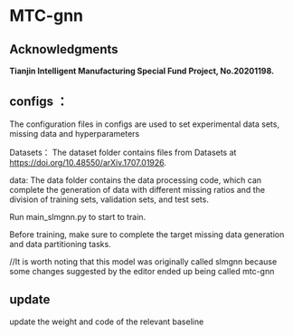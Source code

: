 # MTC-gnn

## Acknowledgments
**Tianjin Intelligent Manufacturing Special Fund Project, No.20201198.**


## configs ：
The configuration files in configs are used to set experimental data sets, missing data and hyperparameters

Datasets：
The dataset folder contains files from Datasets at https://doi.org/10.48550/arXiv.1707.01926.

data:
The data folder contains the data processing code, which can complete the generation of data with different missing ratios and the division of training sets, validation sets, and test sets.

Run main_slmgnn.py to start to train.

Before training, make sure to complete the target missing data generation and data partitioning tasks.

//It is worth noting that this model was originally called slmgnn because some changes suggested by the editor ended up being called mtc-gnn

## update
update the weight and code of the relevant baseline

